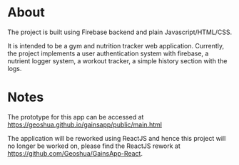 # About
The project is built using Firebase backend and plain Javascript/HTML/CSS.

It is intended to be a gym and nutrition tracker web application.
Currently, the project implements a user authentication system with firebase, a nutrient logger system, a workout tracker, a simple history section with the logs.
# Notes
The prototype for this app can be accessed at https://geoshua.github.io/gainsapp/public/main.html

The application will be reworked using ReactJS and hence this project will no longer be worked on, please find the ReactJS rework at https://github.com/Geoshua/GainsApp-React.
